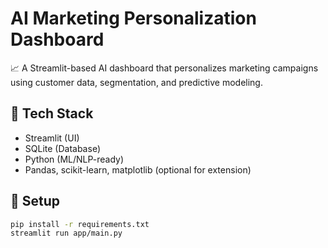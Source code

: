 # AI Marketing Personalization Dashboard

📈 A Streamlit-based AI dashboard that personalizes marketing campaigns using customer data, segmentation, and predictive modeling.

## 🔧 Tech Stack

- Streamlit (UI)
- SQLite (Database)
- Python (ML/NLP-ready)
- Pandas, scikit-learn, matplotlib (optional for extension)

## 💾 Setup

```bash
pip install -r requirements.txt
streamlit run app/main.py
